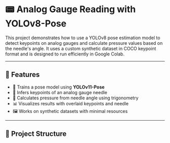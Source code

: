 # 📟 Analog Gauge Reading with YOLOv8-Pose

This project demonstrates how to use a YOLOv8 pose estimation model to detect keypoints on analog gauges and calculate pressure values based on the needle's angle. It uses a custom synthetic dataset in COCO keypoint format and is designed to run efficiently in Google Colab.

---

## 🚀 Features

- 🔧 Trains a pose model using **YOLOv11-Pose**
- 🧠 Infers keypoints of an analog gauge needle
- 📐 Calculates pressure from needle angle using trigonometry
- 📊 Visualizes results with overlaid keypoints and needle
- 🖼️ Works on synthetic datasets with minimal resources

---

## 📁 Project Structure

